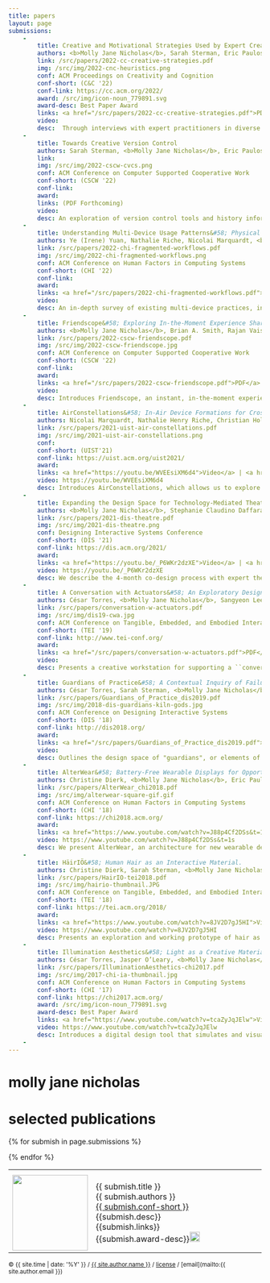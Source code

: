 ```yaml
---
title: papers
layout: page
submissions:
    -
        title: Creative and Motivational Strategies Used by Expert Creative Practitioners
        authors: <b>Molly Jane Nicholas</b>, Sarah Sterman, Eric Paulos
        link: /src/papers/2022-cc-creative-strategies.pdf
        img: /src/img/2022-cnc-heuristics.png
        conf: ACM Proceedings on Creativity and Cognition
        conf-short: (C&C '22)
        conf-link: https://cc.acm.org/2022/
        award: /src/img/icon-noun_779891.svg
        award-desc: Best Paper Award
        links: <a href="/src/papers/2022-cc-creative-strategies.pdf">PDF</a>
        video:
        desc:  Through interviews with expert practitioners in diverse domains including performance, craft, engi- neering, and design, we identify four strategies for managing aspects of the creative process, including  metacognition, emotional affect, task motivation, and working style. These strategies are 1) Strategic Forgetting, 2) Mode Switching, 3) Embodying Process, and 4) Aestheticizing.
    -
        title: Towards Creative Version Control
        authors: Sarah Sterman, <b>Molly Jane Nicholas</b>, Eric Paulos
        link: 
        img: /src/img/2022-cscw-cvcs.png
        conf: ACM Conference on Computer Supported Cooperative Work
        conf-short: (CSCW '22)
        conf-link: 
        award:
        links: (PDF Forthcoming)
        video:
        desc: An exploration of version control tools and history information management in creative practices. We identify four key considerations for version control in creative work. 1) using versions as a palette of materials, 2) providing confidence and freedom to explore, 3) leveraging low-fidelity version capture, and 4) reflecting on and reusing versions across long time scales. We discuss how these themes can provide insight into future designs and uses of version control systems.
    -
        title: Understanding Multi-Device Usage Patterns&#58; Physical Device Configurations and Fragmented Workflows
        authors: Ye (Irene) Yuan, Nathalie Riche, Nicolai Marquardt, <b>Molly Jane Nicholas</b>, Teddy Seyed, Hugo Romat, Bongshin Lee, Michel Pahud, Jonathan Goldstein, Rojin Vishkaie, Christian Holz, Ken Hinckley
        link: /src/papers/2022-chi-fragmented-workflows.pdf
        img: /src/img/2022-chi-fragmented-workflows.png
        conf: ACM Conference on Human Factors in Computing Systems
        conf-short: (CHI '22)
        conf-link:
        award:
        links: <a href="/src/papers/2022-chi-fragmented-workflows.pdf">PDF</a>
        video:
        desc: An in-depth survey of existing multi-device practices, including fragmented workfows across devices and the way people physically organize and confgure their workspaces to support such activities.
    -
        title: Friendscope&#58; Exploring In-the-Moment Experience Sharing on Camera Glasses via a Shared Camera
        authors: <b>Molly Jane Nicholas</b>, Brian A. Smith, Rajan Vaish
        link: /src/papers/2022-cscw-friendscope.pdf
        img: /src/img/2022-cscw-friendscope.jpg
        conf: ACM Conference on Computer Supported Cooperative Work
        conf-short: (CSCW '22)
        conf-link: 
        award:
        links: <a href="/src/papers/2022-cscw-friendscope.pdf">PDF</a> | <a href="https://arxiv.org/abs/2112.08460">ArXiv</a>
        video:
        desc: Introduces Friendscope, an instant, in-the-moment experience sharing system for lightweight commercial camera glasses. Friendscope explores the concept of a shared camera which allows a wearer to share control of their camera with a remote friend, making it possible for both people to capture photos/videos from the camera in the moment. Through a user study with 48 participants, we found that users felt connected to each other, describing the shared camera as a more intimate form of livestreaming. 
    -
        title: AirConstellations&#58; In-Air Device Formations for Cross-Device Interaction via Multiple Spatially-Aware Armatures
        authors: Nicolai Marquardt, Nathalie Henry Riche, Christian Holz, Hugo Romat, Michel Pahud, Frederik Brudy, David Ledo, Chunjong Park, <b>Molly Jane Nicholas</b>, Teddy Seyed, Eyal Ofek, Bongshin Lee, William A. S. Buxton, Ken Hinckley.
        link: /src/papers/2021-uist-air-constellations.pdf
        img: /src/img/2021-uist-air-constellations.png
        conf:
        conf-short: (UIST'21)
        conf-link: https://uist.acm.org/uist2021/
        award:
        links: <a href="https://youtu.be/WVEEsiXM6d4">Video</a> | <a href="/src/papers/2021-uist-air-constellations.pdf">PDF</a>
        video: https://youtu.be/WVEEsiXM6d4
        desc: Introduces AirConstellations, which allows us to explore the potential of dynamic in-air device formations for the next generation of multi-device workspace setups in a variety of use-cases. Our application scenarios showcase the potential of such highly dynamic workspace confgurations, with spatially-aware behaviors, feedforward, and other interaction techniques.
    -
        title: Expanding the Design Space for Technology-Mediated Theatre Experiences
        authors: <b>Molly Jane Nicholas</b>, Stephanie Claudino Daffara, Eric Paulos.
        link: /src/papers/2021-dis-theatre.pdf
        img: /src/img/2021-dis-theatre.png
        conf: Designing Interactive Systems Conference
        conf-short: (DIS '21)
        conf-link: https://dis.acm.org/2021/
        award:
        links: <a href="https://youtu.be/_P6WKr2dzXE">Video</a> | <a href="/src/papers/2021-dis-theatre.pdf">PDF</a>
        video: https://youtu.be/_P6WKr2dzXE
        desc: We describe the 4-month co-design process with expert theatre practitioners, and detail how this process resulted in the design of technology-mediated experiences outside the temporal and spatial confines of a live theatre production. In the style of research through design, we present three annotated prototypes; 1) the Augmented Playbill, 2) the Prayer Wheel, and 3) Tarot Cards as well as accompanying AR applications to convey the decisions we made and the philosophy we iteratively developed throughout the project.
    -
        title: A Conversation with Actuators&#58; An Exploratory Design Environment for Hybrid Materials
        authors: César Torres, <b>Molly Jane Nicholas</b>, Sangyeon Lee, Eric Paulos.
        link: /src/papers/conversation-w-actuators.pdf
        img: /src/img/dis19-cwa.jpg
        conf: ACM Conference on Tangible, Embedded, and Embodied Interaction
        conf-short: (TEI '19)
        conf-link: http://www.tei-conf.org/
        award:
        links: <a href="/src/papers/conversation-w-actuators.pdf">PDF</a>
        video:
        desc: Presents a creative workstation for supporting a ``conversational'' creative working style by bringing a stronger physicality to computational sensor signals and balance the conversation between physical and digital actors. Through a formal user study, we characterize the actuation design practice supported by the CwM workstation and discuss opportunities for tangible interfaces to hybrid materials.
    -
        title: Guardians of Practice&#58; A Contextual Inquiry of Failure-Mitigation Strategies within Creative Practices
        authors: César Torres, Sarah Sterman, <b>Molly Jane Nicholas</b>, Richard Lin, Eric Pai, Eric Paulos.
        link: /src/papers/Guardians_of_Practice_dis2019.pdf
        img: /src/img/2018-dis-guardians-kiln-gods.jpg
        conf: ACM Conference on Designing Interactive Systems
        conf-short: (DIS '18)
        conf-link: http://dis2018.org/
        award:
        links: <a href="/src/papers/Guardians_of_Practice_dis2019.pdf">PDF</a>
        video: 
        desc: Outlines the design space of "guardians", or elements of a creative practice that mitigate the psychological effects of failure to create cultures of resiliency and perseverance. Through contextual inquiry, we contribute an inventory of failure-mitigation strategies from a variety of creative disciplines. We synthesize guidelines for the design of new guardians and present a preliminary exploration of guardians for lasercutting.
    -
        title: AlterWear&#58; Battery-Free Wearable Displays for Opportunistic Interactions.
        authors: Christine Dierk, <b>Molly Jane Nicholas</b>, Eric Paulos.
        link: /src/papers/AlterWear_chi2018.pdf
        img: /src/img/alterwear-square-gif.gif
        conf: ACM Conference on Human Factors in Computing Systems
        conf-short: (CHI '18)
        conf-link: https://chi2018.acm.org/
        award:
        links: <a href="https://www.youtube.com/watch?v=J88p4Cf2DSs&t=1s">Video</a> | <a href="/src/papers/AlterWear_chi2018.pdf">PDF</a> 
        video: https://www.youtube.com/watch?v=J88p4Cf2DSs&t=1s
        desc: We present AlterWear, an architecture for new wearable devices that implement a batteryless design using electromagnetic induction via NFC and bistable e-ink displays. This unique combination of hardware enables both quick, dynamic and long-term interactions with persistent visual displays. We demonstrate new wearables enabled by AlterWear, and evaluate them in a user study.
    -
        title: HäirIÖ&#58; Human Hair as an Interactive Material.
        authors: Christine Dierk, Sarah Sterman, <b>Molly Jane Nicholas</b>, Eric Paulos.
        link: /src/papers/HairIO-tei2018.pdf
        img: /src/img/hairio-thumbnail.JPG
        conf: ACM Conference on Tangible, Embedded, and Embodied Interaction
        conf-short: (TEI '18)
        conf-link: https://tei.acm.org/2018/
        award: 
        links: <a href="https://www.youtube.com/watch?v=8JV2D7gJ5HI">Video</a> | <a href="/src/papers/HairIO-tei2018.pdf">PDF</a> | <a href="https://www.instructables.com/id/HairIO-Hair-As-Interactive-Material/">Instructable</a> | <a href="https://blog.hackster.io/hair-turned-into-an-interactive-medium-with-hairio-3c27cbcd4c23">Hackster article</a> | <a href="https://hackaday.com/2018/03/29/hairio-an-interactive-extension-of-the-self/">Hackaday article</a> | <a href="https://blog.arduino.cc/2018/03/20/these-interactive-hair-extensions-can-communicate-over-bluetooth/?utm_content=buffer0fd5e&utm_medium=social&utm_source=twitter.com&utm_campaign=buffer">Arduino article</a>
        video: https://www.youtube.com/watch?v=8JV2D7gJ5HI
        desc: Presents an exploration and working prototype of hair as a site for novel interaction, leveraging hair's position as something both public and private, social and personal, malleable and permanent. We develop applications and interactions around this new material in HäirIÖ, a novel hair-based technology that combines capacitive touch input and dynamic output through color and shape change.
    -
        title: Illumination Aesthetics&#58; Light as a Creative Material within Computational Design.
        authors: César Torres, Jasper O’Leary, <b>Molly Jane Nicholas</b>, Eric Paulos.
        link: /src/papers/IlluminationAesthetics-chi2017.pdf
        img: /src/img/2017-chi-ia-thumbnail.jpg
        conf: ACM Conference on Human Factors in Computing Systems
        conf-short: (CHI '17)
        conf-link: https://chi2017.acm.org/
        award: /src/img/icon-noun_779891.svg
        award-desc: Best Paper Award
        links: <a href="https://www.youtube.com/watch?v=tcaZyJqJElw">Video</a> | <a href="/src/papers/IlluminationAesthetics-chi2017.pdf">PDF</a>
        video: https://www.youtube.com/watch?v=tcaZyJqJElw
        desc: Introduces a digital design tool that simulates and visualizes physical light interactions with a variety of materials for creating custom luminaires. Through a workshop study with novice electronic designers, we show how incorporating physical techniques to shape light alters how users view the role and function of LEDs and electronics.
    -
---
```


# molly jane nicholas

# selected publications

<table class='submissions' style="width:100%; border-spacing:1em;">
<tr class="submish">
    <th width="20%"></th>
    <th width="80%"></th>
</tr> <!-- end column def-->

{% for submish in page.submissions %}
<tr class="submish">
    <tr>
    <td><a href="{{submish.link}}"><img src="{{ submish.img }}" style="width:150px"/></a>
    </td>
    <td colspan="3" style="font size=+2">
        <large>{{ submish.title }}</large> <br>
        <medium>{{ submish.authors }}</medium> <br>
        <medium><a href="{{ submish.conf-link }}">{{ submish.conf-short }}</a></medium> <br>
        <medium>{{submish.desc}}</medium> <br>
        <medium>{{submish.links}}</medium> <br>
        <medium>{{submish.award-desc}}<img src="{{ submish.award }}" style="width:20px; border:0; margin:0"/></medium><br>
    </td>
    </tr>
</tr><!--end submish <td><a href="{{ submish.link }}">{{ submish.outcome }} </a></td>-->
{% endfor %}
</table> <!--end submission-->


[tei18cp]:http://www.hybrid-ecologies.org/uploads/project/paper/23/p148-dierk.pdf
[tei18-site]:https://tei.acm.org/2018/
[tei18-video]:https://www.youtube.com/watch?v=8JV2D7gJ5HI
[hairio-instructable]:https://www.instructables.com/id/HairIO-Hair-As-Interactive-Material/
[hairio-proj]:https://molecule.github.io/project/hairio/



[chi17cp]:/src/papers/IlluminationAesthetics-chi2017.pdf

<small> &copy; {{ site.time | date: '%Y' }} / [{{ site.author.name }}](/) / [license](/mit-license) / [email](mailto:{{ site.author.email }})</small>

